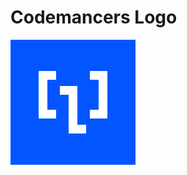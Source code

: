 # Codemancers Logo
<img src="https://raw.githubusercontent.com/code-mancers/logo/master/codemancers-logo-symbol.png?token=AAzXvL-A7OZrO8JD_1RePIpcoRYciurBks5bDXbFwA%3D%3D" alt="Codemancers Logo Symbol" width="200" height="200" />

